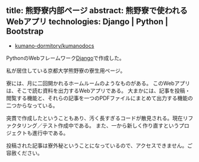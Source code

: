 title: 熊野寮内部ページ
abstract: 熊野寮で使われるWebアプリ
technologies: Django | Python | Bootstrap
---

- [kumano-dormitory/kumanodocs](https://github.com/kumano-dormitory/kumanodocs)

PythonのWebフレームワーク[Django](http://djangoproject.jp/)で作成した。

私が居住している京都大学熊野寮の寮生用ページ。

寮には、月に二回開かれるホームルームのようなものがある。
このWebアプリは、そこで読む資料を出力するWebアプリである。
大まかには、記事を投稿・閲覧する機能と、それらの記事を一つのPDFファイルにまとめて出力する機能の二つからなっている。

突貫で作成したということもあり、汚く長すぎるコードが散見される。現在リファクタリング／テスト作成中である。
また、一から新しく作り直すというプロジェクトも進行中である。

投稿された記事は寮外秘ということになっているので、アクセスできません。ご容赦ください。

